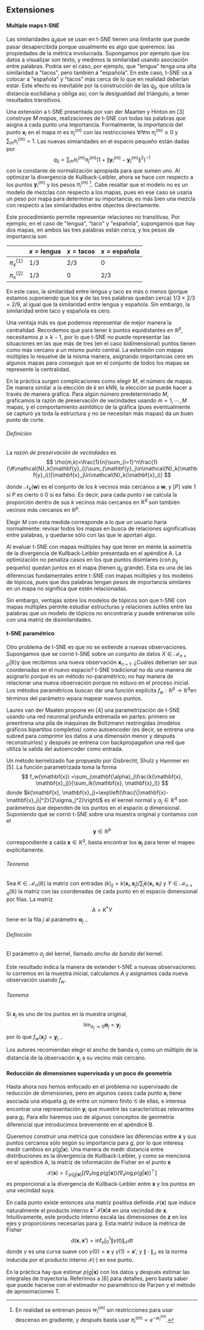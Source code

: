 ## Extensiones

#### Multiple maps t-SNE

Las similaridades $  q_{ij}​$que se usan en t-SNE tienen una limitante que puede pasar desapercibida porque usualmente es algo que queremos: las propiedades de la métrica involucrada. Supongamos por ejemplo que los datos a visualizar son texto, y medimos la similaridad usando asociación entre palabras. Podría ser el caso, por ejemplo, que "lengua" tenga una alta similaridad a "tacos", pero también a "española". En este caso, t-SNE va a colocar a "española" y "tacos" más cerca de lo que en realidad deberían estar. Este efecto es inevitable por la construcción de las $q_{ij}​$, que utiliza la distancia euclidiana y obliga así, con la desigualdad del triángulo, a tener resultados transitivos.

Una extensión a t-SNE presentada por van der Maarten y Hinton en [3] construye $M$  *mapas*, realizaciones de t-SNE con todas las palabras que asigna a cada punto una importancia. Formalmente, la *importancia* del punto $\mathbf{x}_ i$ en el mapa $m$ es $\pi_i^{(m)}$ con las restricciones $\forall i \forall m\ \pi_i^{(m)} \geq 0$  y  $\sum_m\pi_i^{(m)}=1$. Las nuevas simiaridades en el espacio pequeño están dadas por
$$
q_{ij}\propto\sum_m\pi_i^{(m)}\pi_j^{(m)}\left(1+\left\|\mathbf{y}_i^{(m)}-\mathbf{y}_j^{(m)}\right\|^2\right)^{-1}
$$
con la constante de normalización apropiada para que sumen uno. Al optimizar la divergencia de Kullback-Leibler, ahora se hace con respecto a los puntos $\mathbf{y}_i^{(m)}$ y los pesos $\pi_i^{(m)}$ [^1]. Cabe resaltar que el modelo no es un modelo de mezclas con respecto a los mapas, pues en ese caso se usaría un peso por mapa para determinar su importancia; es más bien una mezcla con respecto a las similaridades entre objectos directamente. 

Este procedimiento permite representar relaciones no transitivas. Por ejemplo, en el caso de "lengua", "taco" y "española", supongamos que hay dos mapas, en ambos las tres palabras están cerca, y los pesos de importancia son

|               | $x=\mathrm{lengua}$ | $x=\mathrm{tacos}$ | $x=\mathrm{espa\tilde nola}$ |
| ------------- | ------------------- | ------------------ | ---------------------------- |
| $\pi_x^{(1)}$ | $1/3$               | $2/3$              | $0$                          |
| $\pi_x^{(2)}$ | $1/3$               | $0$                | $2/3$                        |

En este caso, la similaridad entre lengua y taco es más o menos (porque estamos
suponiendo que los $\mathbf{y}$ de las tres palabras quedan cerca) $1/3 \times
2/3 = 2/9$, al igual que la similaridad entre lengua y española. Sin embargo, la similaridad entre taco y española es cero.

Una ventaja más es que podemos representar de mejor manera la centralidad. Recordemos que para tener $k$ puntos equidistantes en $\mathbb{R}^p$, necesitamos $p\geq k-1$, por lo que t-SNE no puede representar las situaciones en las que más de tres (en el caso bidimensional) puntos tienen como más cercano a un mismo punto central. La extensión con mapas múltiples lo resuelve de la misma manera, asignando importancias cero en algunos mapas para conseguir que en el conjunto de todos los mapas se represente la centralidad. 

En la práctica surgen complicaciones como elegir $M$, el número de mapas. De manera similar a la elección de $k$ en kNN, la elección se puede hacer a través de manera gráfica. Para algún número predeterminado $M$, graficamos la razón de preservación de vecindades usando $m=1, \cdots, M$ mapas, y el comportamiento asintótico de la gráfica (pues eventualmente se capturó ya toda la estructura y no se necesitan más mapas) da un buen punto de corte. 

###### Definición 

La *razón de preservación de vecindades* es 
$$
\rho(m,k)=\frac{1}{n}\sum_{i=1}^n\frac{1}{\#\mathcal{N}_k(\mathbf{y}_i)}\sum_{\mathbf{y}_j\in\mathcal{N}_k(\mathbf{y}_i)}[\mathbf{x}_j\in\mathcal{N}_k(\mathbf{x}_i)]
$$


donde $\mathcal{N}_k(\mathbf{w})$ es el conjunto de los $k$ vecinos más cercanos a $\mathbf{w}$, y $[P]$ vale 1 si $P$ 					es cierto ó 0 si es falso. Es decir, para cada punto  $i$ se calcula la proporción dentro de sus $k$ vecinos más cercanos en $\mathbb{R}^q$ son también vecinos más cercanos en $\mathbb{R}^p$.  

Elegir  $M$ con esta medida corresponde a lo que un usuario haría normalmente: revisar todos los mapas en busca de relaciones significativas entre palabras, y quedarse sólo con las que le aportan algo. 

Al evaluar t-SNE con mapas múltiples hay que tener en mente la asimetría de la divergencia de Kullback-Leibler presentada en el apéndice A. La optimización no penaliza casos en los que puntos disimlares (con $p_{ij}$ pequeño) quedan juntos en el mapa (tienen $q_{ij}$ grande). Esta es una de las diferencias fundamentales entre t-SNE con mapas múltiples y los modelos de tópicos, pues que dos palabras tengan pesos de importancia similares en un mapa no significa que estén relacionadas. 

Sin embargo, ventajas sobre los modelos de tópicos son que t-SNE con mapas múltiples permite estudiar estructuras y relaciones sutiles entre las palabras que un modelo de tópicos no encontraría y puede entrenarse sólo con una matriz de disimilaridades. 

[^1]: En realidad se entrenan pesos $w_i^{(m)}$ sin restricciones para usar descenso en gradiente, y después basta usar $\pi_i^{(m)} \propto e^{-w_i^{(m)}}$.

#### t-SNE paramétrico

Otro problema de t-SNE es que no se extiende a nuevas observaciones. Supongamos que se corrió t-SNE sobre un conjunto de datos $X \in \mathcal{M}_{n\times p}(\mathbb{R})​$ y que recibimos una nueva observación $\mathbf{x}_{n+1}​$. ¿Cuáles deberían ser sus coordenadas en el nuevo espacio? t-SNE tradicional no da una manera de asignarlo porque es un método no-paramétrico; no hay manera de relacionar una nueva observación porque no estuvo en el proceso inicial. Los métodos paramétricos buscan dar una función explícita $f_w : \mathbb{R}^p \to \mathbb{R}^q​$ en términos del parámetro $w​$ para mapear nuevos puntos.

Laures van der Maaten propone en [4] una parametrización de t-SNE usando una red neuronal profunda entrenada en partes: primero se preentrena una pila de máquinas de Boltzmann restringidas (modelos gráficos bipartitos completos) como autoencoder (es decir, se entrena una subred para comprimir los datos a una dimensión menor y después reconstruirlos) y después se entrena con backpropagation una red que utiliza la salida del autoencoder como entrada.

Un método kernelizado fue propuesto por Gisbrecht, Shulz y Hammer en [5]. La función parametrizada toma la forma
$$
f_w(\mathbf{x}) =\sum_j\mathbf{\alpha}_j\frac{k(\mathbf{x}, \mathbf{x}_j)}{\sum_lk(\mathbf{x}, \mathbf{x}_l)}
$$
donde $k(\mathbf{x}, \mathbf{x}_j)=\exp\left(\frac{\|\mathbf{x}-\mathbf{x}_j\|^2}{2\sigma_j^2}\right)$ es el kernel normal y $\alpha_j\in\mathbb{R}^q$ son parámetros que dependen de los puntos en el espacio $q$ dimensional. Suponiendo que se corrió t-SNE sobre una muestra original y contamos con el $$\mathbf{y}\in\mathbb{R}^p$$ correspondiente a cada $\mathbf{x}\in\mathbb{R}^q$, basta encontrar los $\mathbf{\alpha}_j$ para tener el mapeo explícitamente.

###### Teorema

Sea $K\in\mathcal{M}_n(\mathbb{R})$ la matriz con entradas $(k)_{ij}= k(\mathbf{x}_i, \mathbf{x}_j)/\sum_lk(\mathbf{x}_i, \mathbf{x}_l)$ y $Y\in\mathcal{M}_{n\times q}(\mathbb{R})$ la matriz con las coordenadas de cada punto en el espacio dimensional por filas. La matriz
$$
A = K^\dagger Y
$$
tiene en la fila $j$ al parámetro $\mathbf{\alpha}_j \  _\square$.

###### Definición 

El parámetro $\sigma_j$ del kernel, llamado *ancho de banda* del kernel. 

Este resultado indica la manera de extender t-SNE a nuevas observaciones: lo corremos en la muestra inicial, calculamos $A$ y asignamos cada nueva observación usando $f_w$. 

###### Teorema

Si $\mathbf{x}_j$ es uno de los puntos en la muestra original, 
$$
\lim_{\sigma_j\rightarrow 0}\mathbf{\alpha}_j=\mathbf{y}_j
$$
por lo que $f_w(\mathbf{x}_j)=\mathbf{y}_j \ _\square$. 

Los autores recomiendan elegir el ancho de banda $\sigma_j$ como un múltiplo de la distancia de la observación $\mathbf{x}_j$ a su vecino más cercano.



#### Reducción de dimensiones supervisada y un poco de geometría

Hasta ahora nos hemos enfocado en el problema no supervisado de reducción de dimensiones, pero en algunos casos cada punto $\mathbf{x}_i$ tiene asociada una etiqueta $g_i$ de entre un número finito $\mathscr{G}$ de ellas, e interesa encontrar una representación $\mathbf{y}_i$ que muestre las características relevantes para $g_i$. Para ello haremos uso de algunos conceptos de geometría diferencial que introducimos brevemente en el apéndice B.

Queremos construir una métrica que considere las diferencias entre $\mathbf{x}$ y sus puntos cercanos sólo según su importancia para $g$, por lo que interesa medir cambios en $p(g|\mathbf{x})$. Una manera de medir distancia entre distribuciones es la divergencia de Kullback-Leibler, y como se menciona en el apéndice A, la matriz de información de Fisher en el punto $\mathbf{x}$
$$
\mathcal{I}(\mathbf{x})=\mathbb{E}_{p(g|\mathbf{x})}\left[\left(\nabla_x\log p(g|\mathbf{x})\right)\left(\nabla_x\log p(g|\mathbf{x})\right)^\top\right]
$$
es proporcional a la divergencia de Kullback-Leibler entre $\mathbf{x}$ y los puntos en una vecindad suya. 

En cada punto existe entonces una matriz positiva definida $\mathcal{I}(\mathbf{x})$  que induce naturalmente el producto interno $\mathbf{z}^\top\mathcal{I}(\mathbf{x})\mathbf{z}$ en una vecindad de $\mathbf{x}$. Intuitivamente, este producto interno escala las dimensiones de $\mathbf{z}$ en los ejes y proporciones necesarias para $g$. Esta matriz induce la métrica de Fisher
$$
d(\mathbf{x}, \mathbf{x'})=\inf_{\gamma}\int_0^1\|\gamma(t)\|_\mathcal{I}dt
$$
donde $\gamma$ es una curva suave con $\gamma(0)=\mathbf{x}$ y $\gamma(1) = \mathbf{x}'$; y $\|\cdot\|_\mathcal{I}$ es la norma  inducida por el producto interno $\mathcal{I}(\cdot)$ en ese punto. 

En la práctica hay que estimar $p(g|\mathbf{x})$ con los datos y después estimar las integrales de trayectoria.  Referimos a [6] para detalles, pero basta saber que puede hacerse con el estimador no paramétrico de Parzen y el método de aproximaciones T. 

